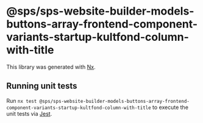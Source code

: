 # @sps/sps-website-builder-models-buttons-array-frontend-component-variants-startup-kultfond-column-with-title

This library was generated with [Nx](https://nx.dev).

## Running unit tests

Run `nx test @sps/sps-website-builder-models-buttons-array-frontend-component-variants-startup-kultfond-column-with-title` to execute the unit tests via [Jest](https://jestjs.io).
